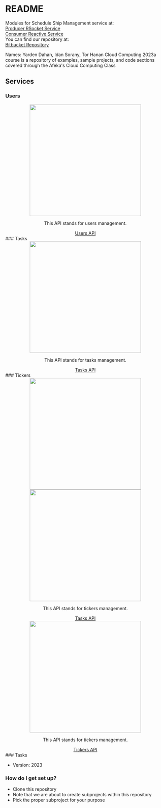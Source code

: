# README #
Modules for Schedule Ship Management service at:  
[Producer RSocket Service](ScheduleShipManagementService/README.md)  
[Consumer Reactive Service](ScheduleShipManagementServiceConsumer/README.md)  
You can find our repository at:  
[Bitbucket Repository](https://Jordi12@bitbucket.org/integrative-project/2023a_cloud_solution.git)  

Names: Yarden Dahan, Idan Sorany, Tor Hanan
Cloud Computing 2023a course is a repository of examples, sample projects, and code sections covered through the Afeka's Cloud Computing Class  

## Services
### Users
<div align="center">
    <img src="https://drive.google.com/uc?export=§view&id=1Xc6JP2dlaMenSwXc4f3DCAFkBvoee7vM" width="350px" /> 
    <p>This API stands for users management.</p> 
    <a href="http://localhost:8081/swagger-ui/index.html">Users API</a>
</div>
### Tasks
<div align="center">
    <img src="https://drive.google.com/uc?export=§view&id=1AZHzQ_ujJDDRwwx_GirPAWc2ylO22zod" width="350px" /> 
    <p>This API stands for tasks management.</p> 
    <a href="http://localhost:8082/webjars/swagger-ui/index.html">Tasks API</a>
</div>
### Tickers
<div align="center">
    <img src="https://drive.google.com/uc?export=§view&id=1aw7wx1wP6rCBOsCrbN-e9473UipNOOlG" width="350px" /> 
    <img src="https://drive.google.com/uc?export=§view&id=14wqAbd3jC9Ytm029ywCpMpK_8k_Ny_y_" width="350px" /> 
    <p>This API stands for tickers management.</p> 
    <a href="http://localhost:8083/webjars/swagger-ui/index.html">Tasks API</a>
</div>
<div align="center">
    <img src="https://drive.google.com/uc?export=§view&id=1AZHzQ_ujJDDRwwx_GirPAWc2ylO22zod" width="350px" /> 
    <p>This API stands for tickers management.</p> 
    <a href="http://localhost:8083/webjars/swagger-ui/index.html">Tickers API</a>
</div>
### Tasks


* Version: 2023

### How do I get set up? ###

* Clone this repository
* Note that we are about to create subprojects within this repository
* Pick the proper subproject for your purpose
